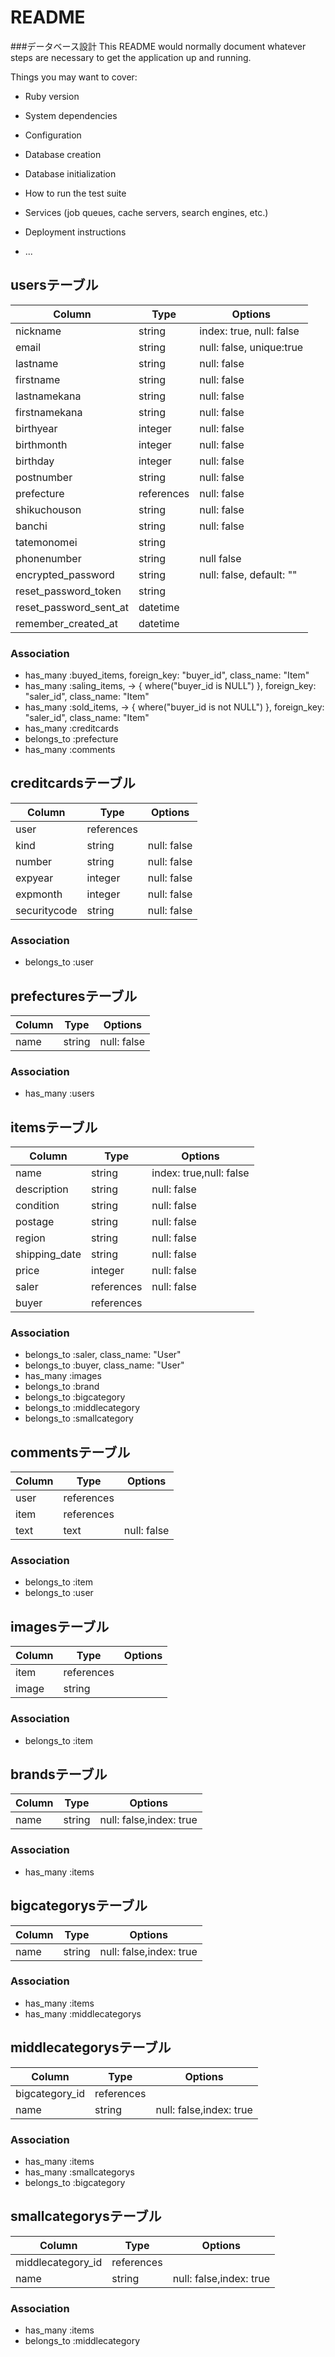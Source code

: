 # README
###データベース設計
This README would normally document whatever steps are necessary to get the
application up and running.

Things you may want to cover:

* Ruby version

* System dependencies

* Configuration

* Database creation

* Database initialization

* How to run the test suite

* Services (job queues, cache servers, search engines, etc.)

* Deployment instructions

* ...

## usersテーブル

|Column|Type|Options|
|------|----|-------|
|nickname|string|index: true, null: false|
|email|string|null: false, unique:true|
|lastname|string|null: false|
|firstname|string|null: false|
|lastnamekana|string|null: false|
|firstnamekana|string|null: false|
|birthyear|integer|null: false|
|birthmonth|integer|null: false|
|birthday|integer|null: false|
|postnumber|string|null: false|
|prefecture|references|null: false|
|shikuchouson|string|null: false|
|banchi|string|null: false|
|tatemonomei|string||
|phonenumber|string|null false|
|encrypted_password|string|null: false, default: ""|
|reset_password_token|string|
|reset_password_sent_at|datetime|
|remember_created_at|datetime|

<!-- passより下のカラムはdeviseで自動で作成される -->

### Association
- has_many :buyed_items, foreign_key: "buyer_id", class_name: "Item"
- has_many :saling_items, -> { where("buyer_id is NULL") }, foreign_key: "saler_id", class_name: "Item"
- has_many :sold_items, -> { where("buyer_id is not NULL") }, foreign_key: "saler_id", class_name: "Item"
- has_many :creditcards
- belongs_to :prefecture
- has_many :comments

## creditcardsテーブル

|Column|Type|Options|
|------|----|-------|
|user|references|    |
|kind|string|null: false|
|number|string|null: false|
|expyear|integer|null: false|
|expmonth|integer|null: false|
|securitycode|string|null: false|

<!-- 数字でも０から始まる可能性あるものはintegerでなくstringにする -->

### Association
- belongs_to :user

## prefecturesテーブル

|Column|Type|Options|
|------|----|-------|
|name|string|null: false|


### Association
- has_many :users

## itemsテーブル

|Column|Type|Options|
|------|----|-------|
|name|string|index: true,null: false|
|description|string|null: false|
|condition|string|null: false|
|postage|string|null: false|
|region|string|null: false|
|shipping_date|string|null: false|
|price|integer|null: false|
|saler|references|null: false|
|buyer|references|  |

<!-- condition(商品の状態),postage(配送料の負担),region(発送元地域),shipping_date(発送までの日数) -->

### Association
- belongs_to :saler, class_name: "User"
- belongs_to :buyer, class_name: "User"
- has_many :images
- belongs_to :brand
- belongs_to :bigcategory
- belongs_to :middlecategory
- belongs_to :smallcategory

## commentsテーブル

|Column|Type|Options|
|------|----|-------|
|user|references|      |
|item|references|      |
|text|text|null: false|

### Association
- belongs_to :item
- belongs_to :user

## imagesテーブル

|Column|Type|Options|
|------|----|-------|
|item|references|    |
|image|string|    |

### Association
- belongs_to :item

## brandsテーブル

|Column|Type|Options|
|------|----|-------|
|name|string|null: false,index: true|


### Association
- has_many :items

## bigcategorysテーブル

|Column|Type|Options|
|------|----|-------|
|name|string|null: false,index: true|


### Association
- has_many :items
- has_many :middlecategorys

## middlecategorysテーブル

|Column|Type|Options|
|------|----|-------|
|bigcategory_id|references|    |
|name|string|null: false,index: true|

### Association
- has_many :items
- has_many :smallcategorys
- belongs_to :bigcategory

## smallcategorysテーブル

|Column|Type|Options|
|------|----|-------|
|middlecategory_id|references|    |
|name|string|null: false,index: true|



### Association
- has_many :items
- belongs_to :middlecategory
